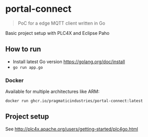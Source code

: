 # portal-connect

> PoC for a edge MQTT client written in Go

Basic project setup with PLC4X and Eclipse Paho

## How to run

* Install latest Go version https://golang.org/doc/install
* `go run app.go`

### Docker

Available for multiple architectures like ARM:

`docker run ghcr.io/pragmaticindustries/portal-connect:latest`

## Project setup

See http://plc4x.apache.org/users/getting-started/plc4go.html
